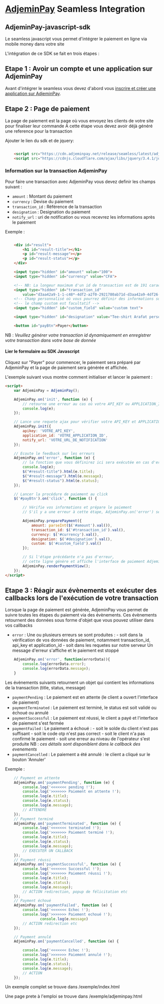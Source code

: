# [AdjeminPay](https://www.adjeminpay.net) Seamless Integration

## AdjeminPay-javascript-sdk

Le seamless javascript vous permet d'intégrer le paiement en ligne via mobile money dans votre site

L'intégration de ce SDK se fait en trois étapes :

## Etape 1 : Avoir un compte et une application sur AdjeminPay

Avant d'intégrer le seamless vous devez d'abord vous [inscrire et créer une application sur AdjeminPay](https://merchant.adjeminpay.net/customer/register/).

## Etape 2 : Page de paiement

La page de paiement est la page où vous envoyez les clients de votre site pour finaliser leur commande
A cette étape vous devez avoir déjà généré une reference pour la transaction

Ajouter le lien du sdk et de jquery:

```html

    <script src="https://cdn.adjeminpay.net/release/seamless/latest/adjeminpay.min.js" type="text/javascript"></script>
    <script src="https://cdnjs.cloudflare.com/ajax/libs/jquery/3.4.1/jquery.js"></script>

```

### Information sur la transaction AdjeminPay

Pour faire une transaction avec AdjeminPay vous devez definir les champs suivant :

* `amount`      : Montant du paiement
* `currency`    : Devise du paiement
* `transaction_id` : Référence de la transaction
* `designation` : Designation du paiement
* `notify_url`  : uri de notification ou vous recevrez les informations après le paiement

Exemple :

```html

    <div id="result">
        <h1 id="result-title"></h1>
        <p id="result-message"></p>
        <p id="result-status"></p>
    </div>

    <input type="hidden" id="amount" value="100">
    <input type="hidden" id="currency" value="CFA">

    <!-- NB: La longeur maximum d'un id de transaction est de 191 caractères -->
    <input type="hidden" id="transaction_id"
        value="d3aa42a9-1-1-c48*-4df2-a2f0-2921780ab71d-d3aa42a9-4df26-a2f0-2921780ab71d9">
    <!-- Champ personnalisé où vous pourrez définir des informations supplémentaires à votre transaction  -->
    <!-- le champ custom est facultatif -->
    <input type="hidden" id="custom_field" value="custom text">

    <input type="hidden" id="designation" value="Tee-shirt Arafat personnalisé">

    <button id="payBtn">Payer</button>

```

NB : _Veuillez générer votre transaction id dynamiquement en enregistrer votre transaction dans votre base de donnée_

#### Lier le formulaire au SDK Javascript

Cliquez sur "Payer" pour commencer, le paiement sera préparé par AdjeminPay et la page de paiement sera générée et affichée.

L'exemple suivant vous montre comment initialiser et lancer le paiement :

```html
<script>
    var AdjeminPay = AdjeminPay();

    AdjeminPay.on('init', function (e) {
        // retourne une erreur au cas où votre API_KEY ou APPLICATION_ID est incorrecte
        console.log(e);
    });

    // Lance une requete ajax pour vérifier votre API_KEY et APPLICATION_ID et initie le paiement
    AdjeminPay.init({
        apikey: 'VOTRE_API_KEY',
        application_id: 'VOTRE_APPLICATION_ID',
        notify_url: 'VOTRE_URL_DE_NOTIFICATION'
    });

    // Ecoute le feedback sur les erreurs
    AdjeminPay.on('error', function (e) {
        // la fonction que vous définirez ici sera exécutée en cas d'erreur
        console.log(e);
        $("#result-title").html(e.title);
        $("#result-message").html(e.message);
        $("#result-status").html(e.status);
    });

    // Lancer la procédure de paiement au click
    $('#payBtn').on('click', function () {

        // Vérifie vos informations et prépare le paiement
        // S'il y a une erreur à cette étape, AdjeminPay.on('error') sera exécuté

        AdjeminPay.preparePayment({
            amount: parseInt($('#amount').val()),
            transaction_id: $('#transaction_id').val(),
            currency: $('#currency').val(),
            designation: $('#designation').val(),
            custom: $('#custom_field').val()
        });

        // Si l'étape précédante n'a pas d'erreur,
        // cette ligne génère et affiche l'interface de paiement AdjeminPay
        AdjeminPay.renderPaymentView();
    });
</script>
```

## Etape 3 : Réagir aux évènements et exécuter des callbacks lors de l'exécution de votre transaction

Lorsque la page de paiement est générée, AdjeminPay vous permet de suivre toutes les étapes du paiement via des évènements.
Ces évènements retournent des données sous forme d'objet que vous pouvez utiliser dans vos callbacks

* `error` : Une ou plusieurs erreurs se sont produites :
      - soit dans la vérification de vos données de paiement, notamment transaction_id, api_key et application_id
      - soit dans les requetes sur notre serveur
        Un message d'erreur s'affiche et le paiement est stoppé

```js
    AdjeminPay.on('error', function(errorData)){
        console.log(errorData.error);
        console.log(errorData.message);
    }
```

Les évènements suivants retournent un objet qui contient les informations de la transaction (title, status, message)

* `paymentPending`    : Le paiement est en attente (le client a ouvert l'interface de paiement)
* `paymentTerminated` : Le paiement est terminé, le status est soit validé ou échoué ou annulé
* `paymentSuccessful` : Le paiement est réussi, le client a payé et l'interface de paiement s'est fermée
* `paymentFailed` : Le paiement a échoué :
      - soit le solde du client n'est pas suffisant
      - soit le code otp n'est pas correct
      - soit le client n'a pas confirmé le paiement
      - soit une erreur au niveau de l'opérateur s'est produite
        NB : _ces détails sont disponiblent dans le callback des evenements_
* `paymentCancelled` : Le paiement a été annulé : le client a cliqué sur le bouton 'Annuler'

Exemple :

```js
    // Payment en attente
    AdjeminPay.on('paymentPending', function (e) {
        console.log('<<<<<<< pending !');
        console.log('>>>>>>> Paiement en attente !');
        console.log(e.title);
        console.log(e.status);
        console.log(e.message);
        // ATTENDRE
    });
    // Payment terminé
    AdjeminPay.on('paymentTerminated', function (e) {
        console.log('<<<<<<< terminated !');
        console.log('>>>>>>> Paiement terminé !');
        console.log(e.title);
        console.log(e.status);
        console.log(e.message);
        // EXECUTER UN CALLBACK
    });
    // Payment réussi
    AdjeminPay.on('paymentSuccessful', function (e) {
        console.log('<<<<<<< Successful !');
        console.log('>>>>>>> Paiement réussi !');
        console.log(e.title);
        console.log(e.status);
        console.log(e.message);
        // ACTION redirection, popup de félicitation etc
    });
    // Payment échoué
    AdjeminPay.on('paymentFailed', function (e) {
        console.log('<<<<<<< Echec !');
        console.log('>>>>>>> Paiement echoué !');
                console.log(e.message)
        // ACTION redirection etc
    });

    // Payment annulé
    AdjeminPay.on('paymentCancelled', function (e) {

        console.log('<<<<<<< Echec !');
        console.log('>>>>>>> Paiement annulé !');
        console.log(e.title);
        console.log(e.status);
        console.log(e.message);
        // ACTION
    });
```

Un exemple complet se trouve dans /exemple/index.html

Une page prete à l'emploi se trouve dans /exemple/adjeminpay.html
